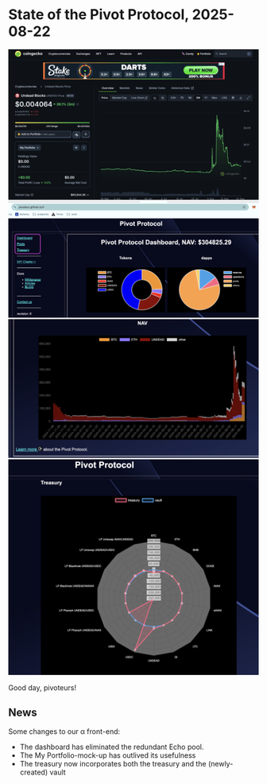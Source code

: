 # State of the Pivot Protocol, 2025-08-22 

![UNDEAD price chart](imgs/01a-undead.png) 
![State of the Pivot Protocol, 2025-08-22](imgs/01b-dash.png) 
![Pivot protocol NAV chart](imgs/01c-nav.png) 
![Pivot Protocol Treasury](imgs/01d-treasury.png) 

Good day, pivoteurs! 

## News

Some changes to our α front-end: 

* The dashboard has eliminated the redundant Echo pool. 
* The My Portfolio-mock-up has outlived its usefulness 
* The treasury now incorporates both the treasury and the (newly-created) vault 
 
